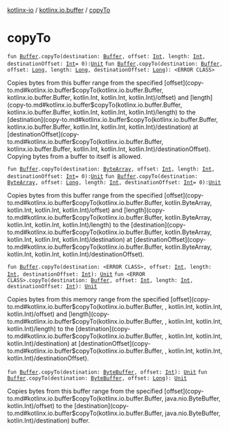 [kotlinx-io](../index.md) / [kotlinx.io.buffer](index.md) / [copyTo](./copy-to.md)

# copyTo

`fun `[`Buffer`](-buffer/index.md)`.copyTo(destination: `[`Buffer`](-buffer/index.md)`, offset: `[`Int`](https://kotlinlang.org/api/latest/jvm/stdlib/kotlin/-int/index.html)`, length: `[`Int`](https://kotlinlang.org/api/latest/jvm/stdlib/kotlin/-int/index.html)`, destinationOffset: `[`Int`](https://kotlinlang.org/api/latest/jvm/stdlib/kotlin/-int/index.html)` = 0): `[`Unit`](https://kotlinlang.org/api/latest/jvm/stdlib/kotlin/-unit/index.html)
`fun `[`Buffer`](-buffer/index.md)`.copyTo(destination: `[`Buffer`](-buffer/index.md)`, offset: `[`Long`](https://kotlinlang.org/api/latest/jvm/stdlib/kotlin/-long/index.html)`, length: `[`Long`](https://kotlinlang.org/api/latest/jvm/stdlib/kotlin/-long/index.html)`, destinationOffset: `[`Long`](https://kotlinlang.org/api/latest/jvm/stdlib/kotlin/-long/index.html)`): <ERROR CLASS>`

Copies bytes from this buffer range from the specified [offset](copy-to.md#kotlinx.io.buffer$copyTo(kotlinx.io.buffer.Buffer, kotlinx.io.buffer.Buffer, kotlin.Int, kotlin.Int, kotlin.Int)/offset) and [length](copy-to.md#kotlinx.io.buffer$copyTo(kotlinx.io.buffer.Buffer, kotlinx.io.buffer.Buffer, kotlin.Int, kotlin.Int, kotlin.Int)/length)
to the [destination](copy-to.md#kotlinx.io.buffer$copyTo(kotlinx.io.buffer.Buffer, kotlinx.io.buffer.Buffer, kotlin.Int, kotlin.Int, kotlin.Int)/destination) at [destinationOffset](copy-to.md#kotlinx.io.buffer$copyTo(kotlinx.io.buffer.Buffer, kotlinx.io.buffer.Buffer, kotlin.Int, kotlin.Int, kotlin.Int)/destinationOffset).
Copying bytes from a buffer to itself is allowed.

`fun `[`Buffer`](-buffer/index.md)`.copyTo(destination: `[`ByteArray`](https://kotlinlang.org/api/latest/jvm/stdlib/kotlin/-byte-array/index.html)`, offset: `[`Int`](https://kotlinlang.org/api/latest/jvm/stdlib/kotlin/-int/index.html)`, length: `[`Int`](https://kotlinlang.org/api/latest/jvm/stdlib/kotlin/-int/index.html)`, destinationOffset: `[`Int`](https://kotlinlang.org/api/latest/jvm/stdlib/kotlin/-int/index.html)` = 0): `[`Unit`](https://kotlinlang.org/api/latest/jvm/stdlib/kotlin/-unit/index.html)
`fun `[`Buffer`](-buffer/index.md)`.copyTo(destination: `[`ByteArray`](https://kotlinlang.org/api/latest/jvm/stdlib/kotlin/-byte-array/index.html)`, offset: `[`Long`](https://kotlinlang.org/api/latest/jvm/stdlib/kotlin/-long/index.html)`, length: `[`Int`](https://kotlinlang.org/api/latest/jvm/stdlib/kotlin/-int/index.html)`, destinationOffset: `[`Int`](https://kotlinlang.org/api/latest/jvm/stdlib/kotlin/-int/index.html)` = 0): `[`Unit`](https://kotlinlang.org/api/latest/jvm/stdlib/kotlin/-unit/index.html)

Copies bytes from this buffer range from the specified [offset](copy-to.md#kotlinx.io.buffer$copyTo(kotlinx.io.buffer.Buffer, kotlin.ByteArray, kotlin.Int, kotlin.Int, kotlin.Int)/offset) and [length](copy-to.md#kotlinx.io.buffer$copyTo(kotlinx.io.buffer.Buffer, kotlin.ByteArray, kotlin.Int, kotlin.Int, kotlin.Int)/length)
to the [destination](copy-to.md#kotlinx.io.buffer$copyTo(kotlinx.io.buffer.Buffer, kotlin.ByteArray, kotlin.Int, kotlin.Int, kotlin.Int)/destination) at [destinationOffset](copy-to.md#kotlinx.io.buffer$copyTo(kotlinx.io.buffer.Buffer, kotlin.ByteArray, kotlin.Int, kotlin.Int, kotlin.Int)/destinationOffset).

`fun `[`Buffer`](-buffer/index.md)`.copyTo(destination: <ERROR CLASS>, offset: `[`Int`](https://kotlinlang.org/api/latest/jvm/stdlib/kotlin/-int/index.html)`, length: `[`Int`](https://kotlinlang.org/api/latest/jvm/stdlib/kotlin/-int/index.html)`, destinationOffset: `[`Int`](https://kotlinlang.org/api/latest/jvm/stdlib/kotlin/-int/index.html)`): `[`Unit`](https://kotlinlang.org/api/latest/jvm/stdlib/kotlin/-unit/index.html)
`fun <ERROR CLASS>.copyTo(destination: `[`Buffer`](-buffer/index.md)`, offset: `[`Int`](https://kotlinlang.org/api/latest/jvm/stdlib/kotlin/-int/index.html)`, length: `[`Int`](https://kotlinlang.org/api/latest/jvm/stdlib/kotlin/-int/index.html)`, destinationOffset: `[`Int`](https://kotlinlang.org/api/latest/jvm/stdlib/kotlin/-int/index.html)`): `[`Unit`](https://kotlinlang.org/api/latest/jvm/stdlib/kotlin/-unit/index.html)

Copies bytes from this memory range from the specified [offset](copy-to.md#kotlinx.io.buffer$copyTo(kotlinx.io.buffer.Buffer, , kotlin.Int, kotlin.Int, kotlin.Int)/offset) and [length](copy-to.md#kotlinx.io.buffer$copyTo(kotlinx.io.buffer.Buffer, , kotlin.Int, kotlin.Int, kotlin.Int)/length)
to the [destination](copy-to.md#kotlinx.io.buffer$copyTo(kotlinx.io.buffer.Buffer, , kotlin.Int, kotlin.Int, kotlin.Int)/destination) at [destinationOffset](copy-to.md#kotlinx.io.buffer$copyTo(kotlinx.io.buffer.Buffer, , kotlin.Int, kotlin.Int, kotlin.Int)/destinationOffset).

`fun `[`Buffer`](-buffer/index.md)`.copyTo(destination: `[`ByteBuffer`](https://docs.oracle.com/javase/6/docs/api/java/nio/ByteBuffer.html)`, offset: `[`Int`](https://kotlinlang.org/api/latest/jvm/stdlib/kotlin/-int/index.html)`): `[`Unit`](https://kotlinlang.org/api/latest/jvm/stdlib/kotlin/-unit/index.html)
`fun `[`Buffer`](-buffer/index.md)`.copyTo(destination: `[`ByteBuffer`](https://docs.oracle.com/javase/6/docs/api/java/nio/ByteBuffer.html)`, offset: `[`Long`](https://kotlinlang.org/api/latest/jvm/stdlib/kotlin/-long/index.html)`): `[`Unit`](https://kotlinlang.org/api/latest/jvm/stdlib/kotlin/-unit/index.html)

Copies bytes from this buffer range from the specified [offset](copy-to.md#kotlinx.io.buffer$copyTo(kotlinx.io.buffer.Buffer, java.nio.ByteBuffer, kotlin.Int)/offset)
to the [destination](copy-to.md#kotlinx.io.buffer$copyTo(kotlinx.io.buffer.Buffer, java.nio.ByteBuffer, kotlin.Int)/destination) buffer.

